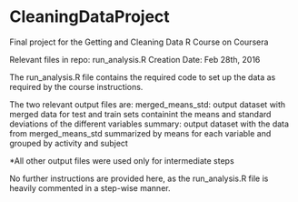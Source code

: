# CleaningDataProject
Final project for the Getting and Cleaning Data R Course on Coursera

Relevant files in repo: run_analysis.R
Creation Date: Feb 28th, 2016

The run_analysis.R file contains the required code to set up the data as required by the course instructions.

The two relevant output files are:
    merged_means_std: output dataset with merged data for test and train sets containint the means and standard deviations of the different variables
    summary: output dataset with the data from merged_means_std summarized by means for each variable and grouped by activity and subject
    
*All other output files were used only for intermediate steps

No further instructions are provided here, as the run_analysis.R file is heavily commented in a step-wise manner.
